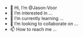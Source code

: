 - 👋 Hi, I’m @Jason-Voor
- 👀 I’m interested in ...
- 🌱 I’m currently learning ...
- 💞️ I’m looking to collaborate on ...
- 📫 How to reach me ...

<!---
Jason-Voor/Jason-Voor is a ✨ special ✨ repository because its `README.md` (this file) appears on your GitHub profile.
You can click the Preview link to take a look at your changes.
--->
